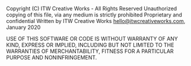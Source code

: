 Copyright (C) ITW Creative Works - All Rights Reserved
Unauthorized copying of this file, via any medium is strictly prohibited
Proprietary and confidential
Written by ITW Creative Works <hello@itwcreativeworks.com>, January 2020

USE OF THIS SOFTWARE OR CODE IS WITHOUT WARRANTY OF ANY KIND, EXPRESS OR IMPLIED, INCLUDING BUT NOT LIMITED TO THE WARRANTIES OF MERCHANTABILITY, FITNESS FOR A PARTICULAR PURPOSE AND NONINFRINGEMENT.
